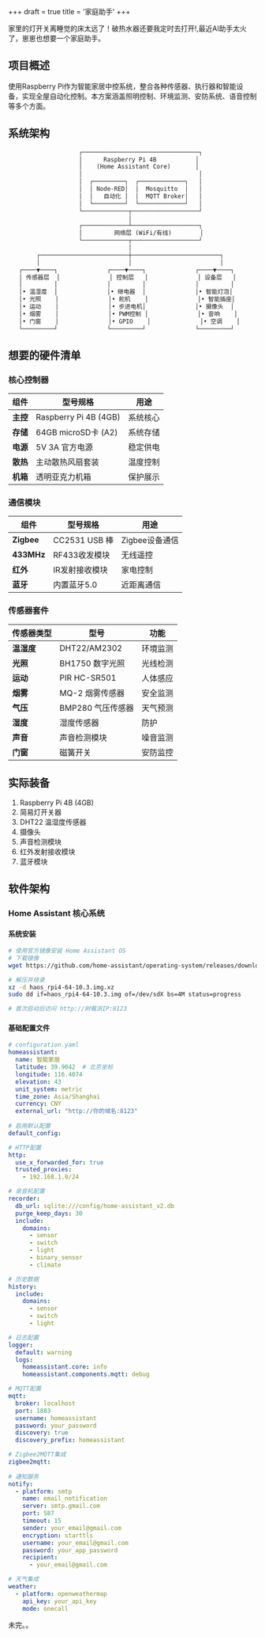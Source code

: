 +++
draft = true
title = '家庭助手'
+++

家里的灯开关离睡觉的床太远了！破热水器还要我定时去打开!,最近AI助手太火了，崽崽也想要一个家庭助手。

## 项目概述

使用Raspberry Pi作为智能家居中控系统，整合各种传感器、执行器和智能设备，实现全屋自动化控制。本方案涵盖照明控制、环境监测、安防系统、语音控制等多个方面。

## 系统架构

```txt
                    ┌─────────────────────────────────┐
                    │      Raspberry Pi 4B           │
                    │    (Home Assistant Core)       │
                    │                                 │
                    │  ┌─────────┐  ┌─────────────┐   │
                    │  │ Node-RED│  │  Mosquitto  │   │
                    │  │   自动化 │  │  MQTT Broker│   │
                    │  └─────────┘  └─────────────┘   │
                    └─────────────┬───────────────────┘
                                  │
                    ┌─────────────┴───────────────────┐
                    │         网络层 (WiFi/有线)        │
                    └─────────────┬───────────────────┘
                                  │
        ┌─────────────────────────┼─────────────────────────┐
        │                         │                         │
   ┌────▼────┐              ┌────▼────┐              ┌────▼────┐
   │ 传感器层  │              │ 控制层   │              │ 设备层   │
   │         │              │         │              │         │
   │• 温湿度  │              │• 继电器  │              │• 智能灯泡│
   │• 光照    │              │• 舵机    │              │• 智能插座│
   │• 运动    │              │• 步进电机│              │• 摄像头  │
   │• 烟雾    │              │• PWM控制 │              │• 音响    │
   │• 门窗    │              │• GPIO    │              │• 空调    │
   └─────────┘              └─────────┘              └─────────┘
```

## 想要的硬件清单

### 核心控制器

| 组件 | 型号规格 | 用途 |
|------|----------|------|
| **主控** | Raspberry Pi 4B (4GB) | 系统核心 |
| **存储** | 64GB microSD卡 (A2) | 系统存储 |
| **电源** | 5V 3A 官方电源 | 稳定供电 |
| **散热** | 主动散热风扇套装 | 温度控制 |
| **机箱** | 透明亚克力机箱 | 保护展示 |

### 通信模块

| 组件 | 型号规格 | 用途 |
|------|----------|------|
| **Zigbee** | CC2531 USB 棒 | Zigbee设备通信 |
| **433MHz** | RF433收发模块 | 无线遥控 |
| **红外** | IR发射接收模块 | 家电控制 |
| **蓝牙** | 内置蓝牙5.0 | 近距离通信 |

### 传感器套件

| 传感器类型 | 型号 | 功能 |
|------------|------|------|
| **温湿度** | DHT22/AM2302 | 环境监测 |
| **光照** | BH1750 数字光照 | 光线检测 |
| **运动** | PIR HC-SR501 | 人体感应 |
| **烟雾** | MQ-2 烟雾传感器 | 安全监测 |
| **气压** | BMP280 气压传感器 | 天气预测 |
| **湿度** | 湿度传感器 | 防护 |
| **声音** | 声音检测模块 | 噪音监测 |
| **门窗** | 磁簧开关 | 安防监控 |

## 实际装备

1. Raspberry Pi 4B (4GB)
2. 简易灯开关器
3. DHT22 温湿度传感器
4. 摄像头
5. 声音检测模块
6. 红外发射接收模块
7. 蓝牙模块

## 软件架构

### Home Assistant 核心系统

#### 系统安装

```bash
# 使用官方镜像安装 Home Assistant OS
# 下载镜像
wget https://github.com/home-assistant/operating-system/releases/download/10.3/haos_rpi4-64-10.3.img.xz

# 解压并烧录
xz -d haos_rpi4-64-10.3.img.xz
sudo dd if=haos_rpi4-64-10.3.img of=/dev/sdX bs=4M status=progress

# 首次启动后访问 http://树莓派IP:8123
```

#### 基础配置文件

```yaml
# configuration.yaml
homeassistant:
  name: 智能家居
  latitude: 39.9042  # 北京坐标
  longitude: 116.4074
  elevation: 43
  unit_system: metric
  time_zone: Asia/Shanghai
  currency: CNY
  external_url: "http://你的域名:8123"
  
# 启用默认配置
default_config:

# HTTP配置
http:
  use_x_forwarded_for: true
  trusted_proxies:
    - 192.168.1.0/24

# 录音机配置
recorder:
  db_url: sqlite:///config/home-assistant_v2.db
  purge_keep_days: 30
  include:
    domains:
      - sensor
      - switch
      - light
      - binary_sensor
      - climate

# 历史数据
history:
  include:
    domains:
      - sensor
      - switch
      - light

# 日志配置
logger:
  default: warning
  logs:
    homeassistant.core: info
    homeassistant.components.mqtt: debug

# MQTT配置
mqtt:
  broker: localhost
  port: 1883
  username: homeassistant
  password: your_password
  discovery: true
  discovery_prefix: homeassistant

# Zigbee2MQTT集成
zigbee2mqtt:
  
# 通知服务
notify:
  - platform: smtp
    name: email_notification
    server: smtp.gmail.com
    port: 587
    timeout: 15
    sender: your_email@gmail.com
    encryption: starttls
    username: your_email@gmail.com
    password: your_app_password
    recipient:
      - your_email@gmail.com

# 天气集成
weather:
  - platform: openweathermap
    api_key: your_api_key
    mode: onecall
```

未完。。
